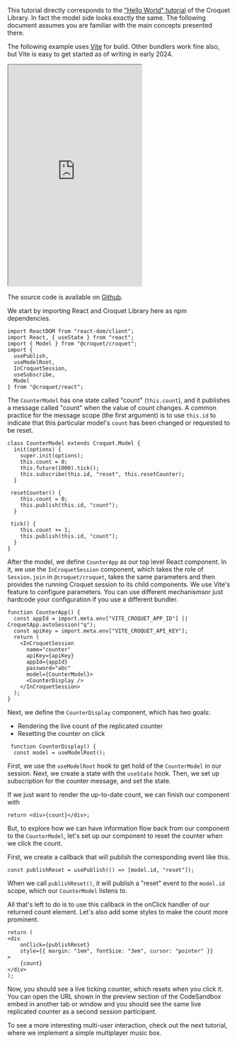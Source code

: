 This tutorial directly corresponds to the ["Hello World" tutorial](../croquet/tutorial-1_1_hello_world.html) of the Croquet Library. In fact the model side looks exactly the same. The following document assumes you are familiar with the main concepts presented there.

The following example uses [Vite](https://vitejs.dev) for build. Other bundlers work fine also, but Vite is easy to get started as of writing in early 2024.

<iframe src="https://../../croquet-react-counter"
     style="width:60%; height:500px; border:1; border-radius: 4px; overflow:hidden;"
></iframe>

The source code is available on [Github](https://github.com/croquet/react-croquet-counter).

We start by importing React and Croquet Library here as npm dependencies.

```
import ReactDOM from "react-dom/client";
import React, { useState } from "react";
import { Model } from "@croquet/croquet";
import {
  usePublish,
  useModelRoot,
  InCroquetSession,
  useSubscribe,
  Model
} from "@croquet/react";
```

The `CounterModel` has one state called "count" (`this.count`), and it publishes a message called "count" when the value of count changes. A common practice for the message scope (the first argument) is to use `this.id` to indicate that this particular model's `count` has been changed or requested to be reset.

```
class CounterModel extends Croquet.Model {
  init(options) {
    super.init(options);
    this.count = 0;
    this.future(1000).tick();
    this.subscribe(this.id, "reset", this.resetCounter);
  }

 resetCounter() {
    this.count = 0;
    this.publish(this.id, "count");
  }

 tick() {
    this.count += 1;
    this.publish(this.id, "count");
  }
}
```

After the model, we define `CounterApp` as our top level React component. In it, we use the `InCroquetSession` component, which takes the role of `Session.join` in `@croquet/croquet`, takes the same parameters and then provides the running Croquet session to its child components. We use Vite's feature to configure parameters. You can use different mechanismsor just hardcode your configuration if you use a different bundler.

```
function CounterApp() {
  const appId = import.meta.env["VITE_CROQUET_APP_ID"] || CroquetApp.autoSession("q");
  const apiKey = import.meta.env["VITE_CROQUET_API_KEY"];
  return (
    <InCroquetSession
      name="counter"
      apiKey={apiKey}
      appId={appId}
      password="abc"
      model={CounterModel}>
      <CounterDisplay />
    </InCroquetSession>
  );
}
```

Next, we define the `CounterDisplay` component, which has two goals:

 - Rendering the live count of the replicated counter
 - Resetting the counter on click

```
 function CounterDisplay() {
  const model = useModelRoot();
```

First, we use the `useModelRoot` hook to get hold of the `CounterModel` in our session.
Next, we create a state with the `useState` hook. Then, we set up subscription for the counter message, and set the state.

If we just want to render the up-to-date count, we can finish our component with

```
return <div>{count}</div>;
```

But, to explore how we can have information flow back from our component to the `CounterModel`, let's set up our component to reset the counter when we click the count.

First, we create a callback that will publish the corresponding event like this.

```
const publishReset = usePublish(() => [model.id, "reset"]);
```

When we call `publishReset()`, it will publish a "reset" event to the `model.id` scope, which our `CounterModel` listens to.

All that's left to do is to use this callback in the onClick handler of our returned count element. Let's also add some styles to make the count more prominent.

```
return (
<div
    onClick={publishReset}
    style={{ margin: "1em", fontSize: "3em", cursor: "pointer" }}
>
    {count}
</div>
);
```

Now, you should see a live ticking counter, which resets when you click it. You can open the URL shown in the preview section of the CodeSandbox embed in another tab or window and you should see the same live replicated counter as a second session participant.

To see a more interesting multi-user interaction, check out the next tutorial, where we implement a simple multiplayer music box.
